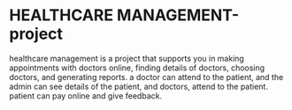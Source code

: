 # HEALTHCARE MANAGEMENT-project
healthcare management is a project that supports you in making appointments with doctors online, finding details of doctors, choosing doctors, and generating reports.
a doctor can attend to the patient, and the admin can see details of the patient, and doctors, attend to the patient. patient can pay online and give feedback.

